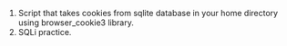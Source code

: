 1. Script that takes cookies from sqlite database in your home directory using browser_cookie3 library.
2. SQLi practice.
